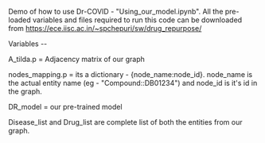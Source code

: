 Demo of how to use Dr-COVID - "Using_our_model.ipynb". All the pre-loaded variables and files required to run this code can be downloaded from https://ece.iisc.ac.in/~spchepuri/sw/drug_repurpose/

Variables -- 

A_tilda.p = Adjacency matrix of our graph

nodes_mapping.p = its a dictionary - {node_name:node_id}. node_name is the actual entity name (eg - "Compound::DB01234") and node_id is it's id in the graph.

DR_model = our pre-trained model

Disease_list and Drug_list are complete list of both the entities from our graph.
